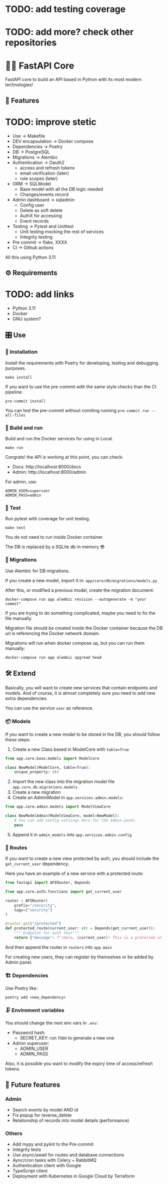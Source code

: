 # TODO: add testing coverage
# TODO: add more? check other repositories 

# 🐍💨 FastAPI Core
FastAPI core to build an API based in Python with its most modern technologies!

## 🧩 Features
# TODO: improve stetic
- Use -> Makefile
- DEV encapsulation -> Docker compose
- Dependencies -> Poetry
- DB -> PostgreSQL
- Migrations -> Alembic
- Authentication -> Oauth2
  - access and refresh tokens
  - email verification (later)
  - role scopes (later)
- ORM -> SQLModel
  - Base model with all the DB logic needed
  - Changes/events record
- Admin dashboard -> sqladmin
  - Config user
  - Delete as soft delete
  - AuthX for accessing
  - Event records
- Testing -> Pytest and Unittest
  - Unit testing mocking the rest of services
  - Integrity testing
- Pre commit -> flake, XXXX
- CI -> Github actions

All this using Python 3.11

## ⚙️ Requirements
# TODO: add links
- Python 3.11
- Docker
- GNU system?


## 🎛️  Use
### 🔧 Installation
Install the requirements with Poetry for developing, testing and debugging purposes.

`make install`

If you want to use the pre-commit with the same style checks than the CI pipeline:

`pre-commit install`

You can test the pre-commit without comiting running `pre-commit run --all-files`
### 🔌 Build and run
Build and run the Docker services for using in Local.

`make run`

Congrats! the API is working at this point, you can check:
- Docs: http://localhost:8000/docs
- Admin: http://localhost:8000/admin

For admin, use:
```shell
ADMIN_USER=superuser
ADMIN_PASS=admin
```

### 🧪 Test
Run pytest with coverage for unit testing.

`make test`

You do not need to run inside Docker container.

The DB is replaced by a SQLite db in memory 😎

### 🚚 Migrations
Use Alembic for DB migrations.

If you create a new model, import it in: `app/core/db/migrations/models.py`

After this, or modified a previous model, create the migration document:
```
docker-compose run app alembic revision --autogenerate -m "your commit"
```
If you are trying to do something complicated, maybe you need to fix the file manually.


Migration file should be created inside the Docker container because the DB url is referencing the Docker network domain.


Migrations will run when docker compose up, but you can run them manually:
```
docker-compose run app alembic upgread head
```


## 🛠 Extend
Basically, you will want to create new services that contain endpoints and models.
And of course, it is almost completely sure you need to add new extra dependencies.

You can use the service `user` as reference.

### 📦 Models
If you want to create a new model to be stored in the DB, you should follow these steps:
1. Create a new Class based in ModelCore with `table=True`
```python
from app.core.base.models import ModelCore

class NewModel(ModelCore, table=True):
    unique_property: str
```
2. Import the new class into the migration model file `app.core.db.migrations.models`
3. Create a new migration
4. Create an AdminModel in `app.services.admin.models`:
```python
from app.core.admin.models import ModelViewCore

class NewModelAdmin(ModelViewCore, model=NewModel):
    # You can add config settings here for the Admin panel.
    pass
```
5. Append it in `admin_models` into `app.services.admin.config`

### 🚏 Routes
If you want to create a new view protected by auth, you should include the `get_current_user` dependency.

Here you have an example of a new service with a protected route:
```python
from fastapi import APIRouter, Depends

from app.core.auth.functions import get_current_user

router = APIRouter(
    prefix="/security",
    tags=["security"]
)

@router.get("/protected")
def protected_route(current_user: str = Depends(get_current_user)):
    """ Endpoint for auth test"""
    return {"message": f"¡Hola, {current_user}! This is a protected url and you are inside!"}
```
And then append the router in `routers` into `app.main`

For creating new users, they can register by themselves or be added by Admin panel.

### 🏗️ Dependencies
Use Poetry like:
```
poetry add <new_dependency>
```

### 🗜️ Enviroment variables
You should change the next env vars in `.env`:
- Password hash:
  - SECRET_KEY: run `TODO` to generate a new one
- Admin superuser:
  - ADMIN_USER
  - ADMIN_PASS

Also, it is possible you want to modify the expiry time of access/refresh tokens.

## 🚀 Future features
### Admin
- Search events by model AND id
- Fix popup for reverse_delete
- Relationship of records into model details (performance)

### Others
- Add mypy and pylint to the Pre-commit
- Integrity tests
- Use async/await for routes and database connections
- Aync/cron tasks with Celery + RabbitMQ
- Authentication client with Google
- TypeScript client
- Deployment with Kubernetes in Google Cloud by Terraform